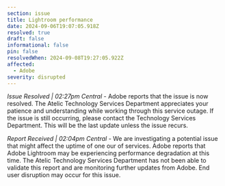 ```yaml
---
section: issue
title: Lightroom performance
date: 2024-09-06T19:07:05.918Z
resolved: true
draft: false
informational: false
pin: false
resolvedWhen: 2024-09-08T19:27:05.922Z
affected:
  - Adobe
severity: disrupted
---
```

*Issue Resolved | 02:27pm Central* - Adobe reports that the issue is now resolved. The Atelic Technology Services Department appreciates your patience and understanding while working through this service outage. If the issue is still occurring, please contact the Technology Services Department. This will be the last update unless the issue recurs.

*Report Received | 02:04pm Central* - We are investigating a potential issue that might affect the uptime of one our of services. Adobe reports that Adobe Lightroom may be experiencing performance degradation at this time. The Atelic Technology Services Department has not been able to validate this report and are monitoring further updates from Adobe. End user disruption may occur for this issue.
